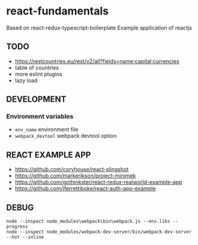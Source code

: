 # react-fundamentals
Based on react-redux-typescript-boilerplate
Example application of reactjs

TODO
---
* https://restcountries.eu/rest/v2/all?fields=name;capital;currencies
* table of countries
* more eslint plugins
* lazy load

DEVELOPMENT
---
### Environment variables
* `env_name` environment file
* `webpack_devtool` webpack devtool option

REACT EXAMPLE APP
---
* https://github.com/coryhouse/react-slingshot
* https://github.com/markerikson/project-minimek
* https://github.com/gothinkster/react-redux-realworld-example-app
* https://github.com/jferrettiboke/react-auth-app-example

DEBUG
---
```
node --inspect node_modules\webpack\bin\webpack.js --env.libs --progress
node --inspect node_modules/webpack-dev-server/bin/webpack-dev-server --hot --inline
```

